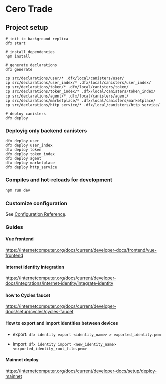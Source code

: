 # Cero Trade

## Project setup

```
# init ic background replica
dfx start

# install dependencies
npm install

# generate declarations
dfx generate

cp src/declarations/user/* .dfx/local/canisters/user/
cp src/declarations/user_index/* .dfx/local/canisters/user_index/
cp src/declarations/token/* .dfx/local/canisters/token/
cp src/declarations/token_index/* .dfx/local/canisters/token_index/
cp src/declarations/agent/* .dfx/local/canisters/agent/
cp src/declarations/marketplace/* .dfx/local/canisters/marketplace/
cp src/declarations/http_service/* .dfx/local/canisters/http_service/

# deploy canisters
dfx deploy
```

### Deployig only backend canisters

```
dfx deploy user
dfx deploy user_index
dfx deploy token
dfx deploy token_index
dfx deploy agent
dfx deploy marketplace
dfx deploy http_service
```

### Compiles and hot-reloads for development

```
npm run dev
```

### Customize configuration

See [Configuration Reference](https://vitejs.dev/config/).


### Guides

#### Vue frontend
https://internetcomputer.org/docs/current/developer-docs/frontend/vue-frontend

#### Internet identity integration
https://internetcomputer.org/docs/current/developer-docs/integrations/internet-identity/integrate-identity

#### how to Cycles faucet
https://internetcomputer.org/docs/current/developer-docs/setup/cycles/cycles-faucet

#### How to export and import identities between devices
* export: `dfx identity export <identity_name> > exported_identity.pem`

* import: `dfx identity import <new_identity_name> <exported_identity_root_file.pem>`

#### Mainnet deploy
https://internetcomputer.org/docs/current/developer-docs/setup/deploy-mainnet